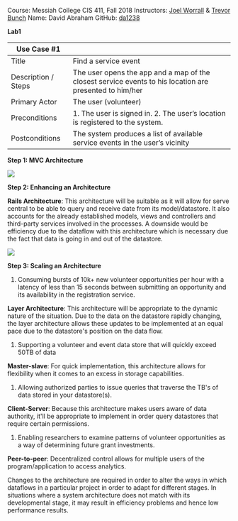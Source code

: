 
Course: Messiah College CIS 411, Fall 2018 Instructors: [Joel Worrall](https://github.com/tangollama) & [Trevor Bunch](https://github.com/trevordbunch) Name: David Abraham GitHub: [da1238](https://github.com/da1238) 

**Lab1**

| **Use Case #1**       |                                                                                                         |
|---------------------|---------------------------------------------------------------------------------------------------------|
| Title               | Find a service event                                                                                    |
| Description / Steps | The user opens the app and a map of the closest service events to his location are presented to him/her |
| Primary Actor       | The user (volunteer)                                                                                    |
| Preconditions       | 1. The user is signed in. 2. The user’s location is registered to the system.                           |
| Postconditions      | The system produces a list of available service events in the user’s vicinity                           |




**Step 1: MVC Architecture**


**![](blob:https://euangoddard.github.io/1ee129e6-2b8e-4d2d-b2f7-04cc2d9b0e04)**

**Step 2: Enhancing an Architecture**

**Rails Architecture**: This architecture will be suitable as it will allow for serve central to be able to query and receive date from its model/datastore. It also accounts for the already established models, views and controllers and third-party services involved in the processes. A downside would be efficiency due to the dataflow with this architecture which is necessary due the fact that data is going in and out of the datastore.

![](blob:https://euangoddard.github.io/f8f91dc6-f66f-40e8-b424-31215f95a366)

**Step 3: Scaling an Architecture**

1.  Consuming bursts of 10k+ new volunteer opportunities per hour with a latency of less than 15 seconds between submitting an opportunity and its availability in the registration service.

**Layer Architecture**: This architecture will be appropriate to the dynamic nature of the situation. Due to the data on the datastore rapidly changing, the layer architecture allows these updates to be implemented at an equal pace due to the datastore's position on the data flow.

1.  Supporting a volunteer and event data store that will quickly exceed 50TB of data

**Master-slave**: For quick implementation, this architecture allows for flexibility when it comes to an excess in storage capabilities.

1.  Allowing authorized parties to issue queries that traverse the TB's of data stored in your datastore(s).

**Client-Server**: Because this architecture makes users aware of data authority, it'll be appropriate to implement in order query datastores that require certain permissions.

1.  Enabling researchers to examine patterns of volunteer opportunities as a way of determining future grant investments.

**Peer-to-peer**: Decentralized control allows for multiple users of the program/application to access analytics.

Changes to the architecture are required in order to alter the ways in which dataflows in a particular project in order to adapt for different stages. In situations where a system architecture does not match with its developmental stage, it may result in efficiency problems and hence low performance results.
